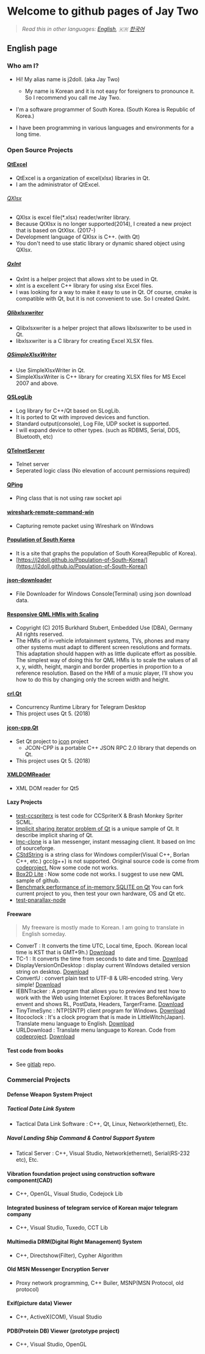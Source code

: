 # Welcome to github pages of Jay Two

> *Read this in other languages: [English](README.md), :kr: [한국어](README.ko.md)*

## English page

<!-- Who am I? -->

### Who am I?

- Hi! My alias name is j2doll. (aka Jay Two)
	- My name is Korean and it is not easy for foreigners to pronounce it. So I recommend you call me Jay Two.

- I'm a software programmer of South Korea. (South Korea is Republic of Korea.)

- I have been programming in various languages and environments for a long time.

<!-- Open Source Projects -->

### Open Source Projects

<!-- QtExcel -->

#### [QtExcel](https://github.com/QtExcel)
- QtExcel is a organization of excel(xlsx) libraries in Qt.
- I am the administrator of QtExcel.

###### [QXlsx](https://github.com/QtExcel/QXlsx)
- QXlsx is excel file(*.xlsx) reader/writer library.
- Because QtXlsx is no longer supported(2014), I created a new project that is based on QtXlsx. (2017-)
- Development language of QXlsx is C++. (with Qt)
- You don't need to use static library or dynamic shared object using QXlsx.

##### [Qxlnt](https://github.com/QtExcel/Qxlnt)
- Qxlnt is a helper project that allows xlnt to be used in Qt.
- xlnt is a excellent C++ library for using xlsx Excel files.
- I was looking for a way to make it easy to use in Qt. Of course, cmake is compatible with Qt, but it is not convenient to use. So I created Qxlnt.

##### [Qlibxlsxwriter](https://github.com/QtExcel/Qlibxlsxwriter)
- Qlibxlsxwriter is a helper project that allows libxlsxwriter to be used in Qt.
- libxlsxwriter is a C library for creating Excel XLSX files.

##### [QSimpleXlsxWriter](https://github.com/QtExcel/QSimpleXlsxWriter)
- Use SimpleXlsxWriter in Qt.
- SimpleXlsxWriter is C++ library for creating XLSX files for MS Excel 2007 and above.

<!--  ******************* -->

#### [QSLogLib](https://github.com/j2doll/QSLogLib)
- Log library for C++/Qt based on SLogLib.
- It is ported to Qt with improved devices and function.
- Standard output(console), Log File, UDP socket is supported.
- I will expand device to other types. (such as RDBMS, Serial, DDS, Bluetooth, etc)

#### [QTelnetServer](https://github.com/j2doll/QTelnetServer) 
- Telnet server 
- Seperated logic class (No elevation of account permissions required)

#### [QPing](https://github.com/j2doll/QPing)
- Ping class that is not using raw socket api

#### [wireshark-remote-command-win](https://github.com/j2doll/wireshark-remote-command-win)
- Capturing remote packet using Wireshark on Windows

#### [Population of South Korea](https://github.com/j2doll/Population-of-South-Korea)
- It is a site that graphs the population of South Korea(Republic of Korea).
- [https://j2doll.github.io/Population-of-South-Korea/](https://j2doll.github.io/Population-of-South-Korea/)

#### [json-downloader](https://github.com/j2doll/json-downloader)
- File Downloader for Windows Console(Terminal) using json download data.

#### [Responsive QML HMIs with Scaling](https://github.com/j2doll/responsive-qml-hmis-with-scaling)
- Copyright (C) 2015 Burkhard Stubert, Embedded Use (DBA), Germany All rights reserved.
- The HMIs of in-vehicle infotainment systems, TVs, phones and many other systems must adapt to different screen resolutions and formats. This adaptation should happen with as little duplicate effort as possible. The simplest way of doing this for QML HMIs is to scale the values of all x, y, width, height, margin and border properties in proportion to a reference resolution. Based on the HMI of a music player, I’ll show you how to do this by changing only the screen width and height.

#### [crl.Qt](https://github.com/j2doll/crl.Qt)
- Concurrency Runtime Library for Telegram Desktop
- This project uses Qt 5. (2018)

#### [jcon-cpp.Qt](https://github.com/j2doll/jcon-cpp.Qt)
- Set Qt project to [jcon](https://github.com/joncol/jcon-cpp) project
	- JCON-CPP is a portable C++ JSON RPC 2.0 library that depends on Qt.
- This project uses Qt 5. (2018)

#### [XMLDOMReader](https://github.com/j2doll/XMLDOMReader)
- XML DOM reader for Qt5

<!-- 	Lazy Projects -->

#### Lazy Projects
- [test-ccspriterx](https://github.com/j2doll/test-ccspriterx) is test code for CCSpriterX & Brash Monkey Spriter SCML.
- [Implicit sharing iterator problem of Qt](https://gist.github.com/j2doll/bb11c0c8d3d0ddd4066df151fb2dc12a) is a unique sample of Qt. It describe implicit sharing of Qt.
- [lmc-clone](https://github.com/j2doll/lmc-clone) is a lan messenger, instant messaging client. It based on lmc of sourceforge.
- [CStdString](https://github.com/j2doll/CStdString) is a string class for Windows compiler(Visual C++, Borlan C++, etc.) gcc(g++) is not supported. Original source code is come from [codeproject.](https://www.codeproject.com/Articles/1146/CString-clone-Using-Standard-C) Now some code not works.
- [Box2D Lite](https://github.com/j2doll/qbox2dl) : Now some code not works. I suggest to use new QML sample of github.
- [Benchmark performance of in-memory SQLITE on Qt](https://github.com/j2doll/benchmark-qt-sqlite-inmemory) You can fork current project to you, then test your own hardware, OS and Qt etc.
- [test-pnarallax-node](https://github.com/j2doll/test-pnarallax-node)

<!--  	freeware -->

#### Freeware

> My freeware is mostly made to Korean. I am going to translate in English someday.

- ConverT : It converts the time UTC, Local time, Epoch. (Korean local time is KST that is GMT+9h.) [Download](https://j2doll.github.io/files/ConverT.7z)
- TC-1 : It converts the time from seconds to date and time. [Download](https://j2doll.github.io/files/TC-1.zip)
- DisplayVersionOnDesktop : display current Windows detailed version string on desktop. [Download](https://j2doll.github.io/files/DisplayVersionOnDesktop.zip)
- ConvertU : convert plain text to UTF-8 & URl-encoded string. Very simple! [Download](https://j2doll.github.io/files/ConvertU.zip)
- IEBNTracker : A program that allows you to preview and test how to work with the Web using Internet Explorer. It traces BeforeNavigate envent and shows RL, PostData, Headers, TargerFrame. [Download](https://j2doll.github.io/files/IEBNTracker.zip)
- TinyTimeSync : NTP(SNTP) client program for Windows. [Download](https://j2doll.github.io/files/TinyTimeSyncNT.zip)
- litococlock : It's a clock program that is made in LittleWitch(Japan). Translate menu language to English. [Download](https://j2doll.github.io/files/litoco.zip)
- URLDownload : Translate menu language to Korean. Code from [codeproject](http://www.codeproject.com/KB/IP/urldownload.aspx). [Download](https://j2doll.github.io/files/URLDownload.zip)

<!--  	gitlab -->

#### Test code from books

- See [gitlab](https://gitlab.com/users/j2doll/projects) repo.

<!--  Commercial Projects  -->

### Commercial Projects

#### Defense Weapon System Project

##### Tactical Data Link System
- Tactical Data Link Software : C++, Qt, Linux, Network(ethernet), Etc.

##### Naval Landing Ship Command & Control Support System
- Tatical Server : C++, Visual Studio, Network(ethernet), Serial(RS-232 etc), Etc.

#### Vibration foundation project using construction software component(CAD) 
- C++, OpenGL, Visual Studio, Codejock Lib

#### Integrated business of telegram service of Korean major telegram company 
- C++, Visual Studio, Tuxedo, CCT Lib

#### Multimedia DRM(Digital Right Management) System 
- C++, Directshow(Filter), Cypher Algorithm

#### Old MSN Messenger Encryption Server 
- Proxy network programming, C++ Builer, MSNP(MSN Protocol, old protocol)

#### Exif(picture data) Viewer 
- C++, ActiveX(COM), Visual Studio

#### PDB(Protein DB) Viewer (prototype project)
- C++, Visual Studio, OpenGL

<!-- ******************** -->

